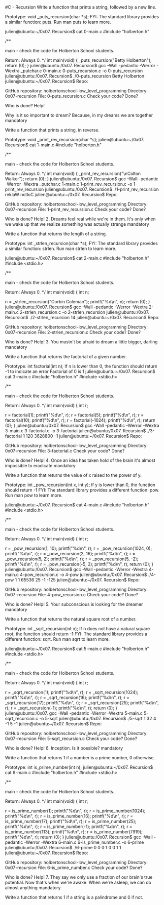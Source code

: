 #C - Recursion Write a function that prints a string, followed by a new line.



Prototype: void _puts_recursion(char *s); FYI: The standard library provides a similar function: puts. Run man puts to learn more.



julien@ubuntu:~/0x07. Recursion$ cat 0-main.c #include "holberton.h"



/**



main - check the code for Holberton School students.

Return: Always 0. */ int main(void) { _puts_recursion("Betty Holberton"); return (0); } julien@ubuntu:/0x07. Recursion$ gcc -Wall -pedantic -Werror -Wextra _putchar.c 0-main.c 0-puts_recursion.c -o 0-puts_recursion julien@ubuntu:/0x07. Recursion$ ./0-puts_recursion Betty Holberton julien@ubuntu:~/0x07. Recursion$ Repo:

GitHub repository: holbertonschool-low_level_programming Directory: 0x07-recursion File: 0-puts_recursion.c Check your code? Done?

Who is done? Help!



Why is it so important to dream? Because, in my dreams we are together mandatory

Write a function that prints a string, in reverse.



Prototype: void _print_rev_recursion(char *s); julien@ubuntu:~/0x07. Recursion$ cat 1-main.c #include "holberton.h"



/**



main - check the code for Holberton School students.

Return: Always 0. */ int main(void) { _print_rev_recursion("\nColton Walker"); return (0); } julien@ubuntu:/0x07. Recursion$ gcc -Wall -pedantic -Werror -Wextra _putchar.c 1-main.c 1-print_rev_recursion.c -o 1-print_rev_recursion julien@ubuntu:/0x07. Recursion$ ./1-print_rev_recursion reklaW notloC julien@ubuntu:~/0x07. Recursion$ Repo:

GitHub repository: holbertonschool-low_level_programming Directory: 0x07-recursion File: 1-print_rev_recursion.c Check your code? Done?

Who is done? Help! 2. Dreams feel real while we're in them. It's only when we wake up that we realize something was actually strange mandatory



Write a function that returns the length of a string.



Prototype: int _strlen_recursion(char *s); FYI: The standard library provides a similar function: strlen. Run man strlen to learn more.



julien@ubuntu:~/0x07. Recursion$ cat 2-main.c #include "holberton.h" #include <stdio.h>



/**



main - check the code for Holberton School students.



Return: Always 0. */ int main(void) { int n;



n = _strlen_recursion("Corbin Coleman"); printf("%d\n", n); return (0); } julien@ubuntu:/0x07. Recursion$ gcc -Wall -pedantic -Werror -Wextra 2-main.c 2-strlen_recursion.c -o 2-strlen_recursion julien@ubuntu:/0x07. Recursion$ ./2-strlen_recursion 14 julien@ubuntu:~/0x07. Recursion$ Repo:



GitHub repository: holbertonschool-low_level_programming Directory: 0x07-recursion File: 2-strlen_recursion.c Check your code? Done?

Who is done? Help! 3. You mustn't be afraid to dream a little bigger, darling mandatory



Write a function that returns the factorial of a given number.



Prototype: int factorial(int n); If n is lower than 0, the function should return -1 to indicate an error Factorial of 0 is 1 julien@ubuntu:~/0x07. Recursion$ cat 3-main.c #include "holberton.h" #include <stdio.h>



/**



main - check the code for Holberton School students.



Return: Always 0. */ int main(void) { int r;



r = factorial(1); printf("%d\n", r); r = factorial(5); printf("%d\n", r); r = factorial(10); printf("%d\n", r); r = factorial(-1024); printf("%d\n", r); return (0); } julien@ubuntu:/0x07. Recursion$ gcc -Wall -pedantic -Werror -Wextra 3-main.c 3-factorial.c -o 3-factorial julien@ubuntu:/0x07. Recursion$ ./3-factorial 1 120 3628800 -1 julien@ubuntu:~/0x07. Recursion$ Repo:



GitHub repository: holbertonschool-low_level_programming Directory: 0x07-recursion File: 3-factorial.c Check your code? Done?

Who is done? Help! 4. Once an idea has taken hold of the brain it's almost impossible to eradicate mandatory



Write a function that returns the value of x raised to the power of y.



Prototype: int _pow_recursion(int x, int y); If y is lower than 0, the function should return -1 FYI: The standard library provides a different function: pow. Run man pow to learn more.



julien@ubuntu:~/0x07. Recursion$ cat 4-main.c #include "holberton.h" #include <stdio.h>



/**



main - check the code for Holberton School students.



Return: Always 0. */ int main(void) { int r;



r = _pow_recursion(1, 10); printf("%d\n", r); r = _pow_recursion(1024, 0); printf("%d\n", r); r = _pow_recursion(2, 16); printf("%d\n", r); r = _pow_recursion(5, 2); printf("%d\n", r); r = _pow_recursion(5, -2); printf("%d\n", r); r = _pow_recursion(-5, 3); printf("%d\n", r); return (0); } julien@ubuntu:/0x07. Recursion$ gcc -Wall -pedantic -Werror -Wextra 4-main.c 4-pow_recursion.c -o 4-pow julien@ubuntu:/0x07. Recursion$ ./4-pow 1 1 65536 25 -1 -125 julien@ubuntu:~/0x07. Recursion$ Repo:



GitHub repository: holbertonschool-low_level_programming Directory: 0x07-recursion File: 4-pow_recursion.c Check your code? Done?

Who is done? Help! 5. Your subconscious is looking for the dreamer mandatory



Write a function that returns the natural square root of a number.



Prototype: int _sqrt_recursion(int n); If n does not have a natural square root, the function should return -1 FYI: The standard library provides a different function: sqrt. Run man sqrt to learn more.



julien@ubuntu:~/0x07. Recursion$ cat 5-main.c #include "holberton.h" #include <stdio.h>



/**



main - check the code for Holberton School students.



Return: Always 0. */ int main(void) { int r;



r = _sqrt_recursion(1); printf("%d\n", r); r = _sqrt_recursion(1024); printf("%d\n", r); r = _sqrt_recursion(16); printf("%d\n", r); r = _sqrt_recursion(17); printf("%d\n", r); r = _sqrt_recursion(25); printf("%d\n", r); r = _sqrt_recursion(-1); printf("%d\n", r); return (0); } julien@ubuntu:/0x07. gcc -Wall -pedantic -Werror -Wextra 5-main.c 5-sqrt_recursion.c -o 5-sqrt julien@ubuntu:/0x07. Recursion$ ./5-sqrt 1 32 4 -1 5 -1 julien@ubuntu:~/0x07. Recursion$ Repo:



GitHub repository: holbertonschool-low_level_programming Directory: 0x07-recursion File: 5-sqrt_recursion.c Check your code? Done?

Who is done? Help! 6. Inception. Is it possible? mandatory



Write a function that returns 1 if a number is a prime number, 0 otherwise.



Prototype: int is_prime_number(int n); julien@ubuntu:~/0x07. Recursion$ cat 6-main.c #include "holberton.h" #include <stdio.h>



/**



main - check the code for Holberton School students.



Return: Always 0. */ int main(void) { int r;



r = is_prime_number(1); printf("%d\n", r); r = is_prime_number(1024); printf("%d\n", r); r = is_prime_number(16); printf("%d\n", r); r = is_prime_number(17); printf("%d\n", r); r = is_prime_number(25); printf("%d\n", r); r = is_prime_number(-1); printf("%d\n", r); r = is_prime_number(113); printf("%d\n", r); r = is_prime_number(7919); printf("%d\n", r); return (0); } julien@ubuntu:/0x07. Recursion$ gcc -Wall -pedantic -Werror -Wextra 6-main.c 6-is_prime_number.c -o 6-prime julien@ubuntu:/0x07. Recursion$ ./6-prime 0 0 0 1 0 0 1 1 julien@ubuntu:~/0x07. Recursion$ Repo:



GitHub repository: holbertonschool-low_level_programming Directory: 0x07-recursion File: 6-is_prime_number.c Check your code? Done?

Who is done? Help! 7. They say we only use a fraction of our brain's true potential. Now that's when we're awake. When we're asleep, we can do almost anything mandatory



Write a function that returns 1 if a string is a palindrome and 0 if not.


